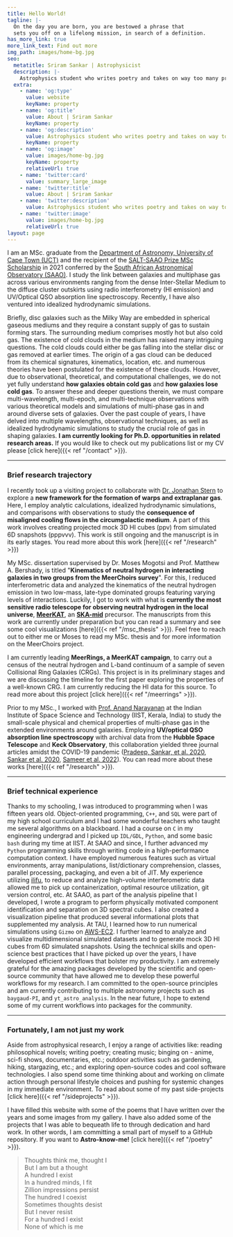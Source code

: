 ```yaml
---
title: Hello World!
tagline: |- 
  On the day you are born, you are bestowed a phrase that
  sets you off on a lifelong mission, in search of a definition. 
has_more_link: true
more_link_text: Find out more
img_path: images/home-bg.jpg
seo:
  metatitle: Sriram Sankar | Astrophysicist
  description: |-
    Astrophysics student who writes poetry and takes on way too many projects. 
  extra:
    - name: 'og:type'
      value: website
      keyName: property
    - name: 'og:title'
      value: About | Sriram Sankar
      keyName: property
    - name: 'og:description'
      value: Astrophysics student who writes poetry and takes on way too many projects. 
      keyName: property
    - name: 'og:image'
      value: images/home-bg.jpg
      keyName: property
      relativeUrl: true
    - name: 'twitter:card'
      value: summary_large_image
    - name: 'twitter:title'
      value: About | Sriram Sankar
    - name: 'twitter:description'
      value: Astrophysics student who writes poetry and takes on way too many projects. 
    - name: 'twitter:image'
      value: images/home-bg.jpg
      relativeUrl: true
layout: page
---
```


I am an MSc. graduate from the [Department of Astronomy, University of Cape Town (UCT)](https://science.uct.ac.za/department-astronomy) and the recipient of the [SALT-SAAO Prize MSc Scholarship](https://www.saao.ac.za/salt-saao-prize-scholarship/) in 2021 conferred by the [South African Astronomical Observatory (SAAO)](https://www.saao.ac.za/). I study the link between galaxies and multiphase gas across various environments ranging from the dense Inter-Stellar Medium to the diffuse cluster outskirts using radio interferometry (HI emission) and UV/Optical QSO absorption line spectroscopy. Recently, I have also ventured into idealized hydrodynamic simulations.

Briefly, disc galaxies such as the Milky Way are embedded in spherical gaseous mediums and they require a constant supply of gas to sustain forming stars. The surrounding medium comprises mostly hot but also cold gas. The existence of cold clouds in the medium has raised many intriguing questions. The cold clouds could either be gas falling into the stellar disc or gas removed at earlier times. The origin of a gas cloud can be deduced from its chemical signatures, kinematics, location, etc. and numerous theories have been postulated for the existence of these clouds. However, due to observational, theoretical, and computational challenges, we do not yet fully understand **how galaxies obtain cold gas** and **how galaxies lose cold gas**. To answer these and deeper questions therein, we must compare multi-wavelength, multi-epoch, and multi-technique observations with various theoretical models and simulations of multi-phase gas in and around diverse sets of galaxies. Over the past couple of years, I have delved into multiple wavelengths, observational techniques, as well as idealized hydrodynamic simulations to study the crucial role of gas in shaping galaxies. **I am currently looking for Ph.D. opportunities in related research areas.** If you would like to check out my publications list or my CV please [click here]({{< ref "/contact" >}}).

---

### Brief research trajectory

I recently took up a visiting project to collaborate with [Dr. Jonathan Stern](https://www.sternjon.sites.tau.ac.il/) to explore a **new framework for the formation of warps and extraplanar gas**. Here, I employ analytic calculations, idealized hydrodynamic simulations, and comparisons with observations to study the **consequence of misaligned cooling flows in the circumgalactic medium**. A part of this work involves creating projected mock 3D HI cubes (ppv) from simulated 6D snapshots (pppvvv). This work is still ongoing and the manuscript is in its early stages. You read more about this work [here]({{< ref "/research" >}})

My MSc. dissertation supervised by Dr. Moses Mogotsi and Prof. Matthew A. Bershady, is titled "**Kinematics of neutral hydrogen in interacting galaxies in two groups from the MeerChoirs survey**". For this, I reduced interferometric data and analyzed the kinematics of the neutral hydrogen emission in two low-mass, late-type dominated groups featuring varying levels of interactions. Luckily, I got to work with what is **currently the most sensitive radio telescope for observing neutral hydrogen in the local universe**, [**MeerKAT**](https://en.wikipedia.org/wiki/MeerKAT), an [**SKA-mid**](https://www.skao.int/en/explore/telescopes/ska-mid) precursor. The manuscripts from this work are currently under preparation but you can read a summary and see some cool visualizations [here]({{< ref "/msc_thesis" >}}). Feel free to reach out to either me or Moses to read my MSc. thesis and for more information on the MeerChoirs project.

I am currently leading **MeerRings, a MeerKAT campaign**, to carry out a census of the neutral hydrogen and L-band continuum of a sample of seven Collisional Ring Galaxies (CRGs). This project is in its preliminary stages and we are discussing the timeline for the first paper exploring the properties of a well-known CRG. I am currently reducing the HI data for this source. To read more about this project [click here]({{< ref "/meerrings" >}}).

Prior to my MSc., I worked with [Prof. Anand Narayanan](https://www.iist.ac.in/ess/anand) at the Indian Institute of Space Science and Technology (IIST, Kerala, India) to study the small-scale physical and chemical properties of multi-phase gas in the extended environments around galaxies. Employing **UV/optical QSO absorption line spectroscopy** with archival data from the **Hubble Space Telescope** and **Keck Observatory**, this collaboration yielded three journal articles amidst the COVID-19 pandemic ([Pradeep, Sankar, et al. 2020](https://ui.adsabs.harvard.edu/abs/2020MNRAS.493..250P/abstract), [Sankar et al. 2020](https://ui.adsabs.harvard.edu/abs/2020MNRAS.498.4864S/abstract), [Sameer et al. 2022](https://ui.adsabs.harvard.edu/abs/2022MNRAS.510.5796S/abstract)). You can read more about these works [here]({{< ref "/research" >}}).

---

### Brief technical experience

Thanks to my schooling, I was introduced to programming when I was fifteen years old. Object-oriented programming, `C++`, and `SQL` were part of my high school curriculum and I had some wonderful teachers who taught me several algorithms on a blackboard. I had a course on `C` in my engineering undergrad and I picked up `IDL/GDL`, `Python`, and some basic `bash` during my time at IIST. At SAAO and since, I further advanced my `Python` programming skills through writing code in a high-performance computation context. I have employed numerous features such as virtual environments, array manipulations, list/dictionary comprehension, classes, parallel processing, packaging, and even a bit of JIT. My experience utilizing [ilifu](https://www.ilifu.ac.za/), to reduce and analyze high-volume interferometric data allowed me to pick up containerization, optimal resource utilization, git version control, etc. At SAAO, as part of the analysis pipeline that I developed, I wrote a program to perform physically motivated component identification and separation on 3D spectral cubes. I also created a visualization pipeline that produced several informational plots that supplemented my analysis. At TAU, I learned how to run numerical simulations using `Gizmo` on [AWS-EC2](https://docs.aws.amazon.com/AWSEC2/latest/UserGuide/concepts.html). I further learned to analyze and visualize multidimensional simulated datasets and to generate mock 3D HI cubes from 6D simulated snapshots. Using the technical skills and open-science best practices that I have picked up over the years, I have developed efficient workflows that bolster my productivity. I am extremely grateful for the amazing packages developed by the scientific and open-source community that have allowed me to develop these powerful workflows for my research. I am committed to the open-source principles and am currently contributing to multiple astronomy projects such as `baygaud-PI`, and `yt_astro_analysis`. In the near future, I hope to extend some of my current workflows into packages for the community. 

---

### Fortunately, I am not just my work

Aside from astrophysical research, I enjoy a range of activities like: reading philosophical novels; writing poetry; creating music; binging on - anime, sci-fi shows, documentaries, etc.; outdoor activities such as gardening, hiking, stargazing, etc.; and exploring open-source codes and cool software technologies. I also spend some time thinking about and working on climate action through personal lifestyle choices and pushing for systemic changes in my immediate environment. To read about some of my past side-projects [click here]({{< ref "/sideprojects" >}}).

I have filled this website with some of the poems that I have written over the years and some images from my gallery. I have also added some of the projects that I was able to bequeath life to through dedication and hard work. In other words, I am committing a small part of myself to a GitHub repository. If you want to **Astro-know-me!** [click here]({{< ref "/poetry" >}}).

> Thoughts think me, thought I   
But I am but a thought  
A hundred I exist  
In a hundred minds, I fit  
Zillion impressions persist  
The hundred I coexist  
Sometimes thoughts desist  
But I never resist  
For a hundred I exist  
None of which is me   

<!---
I started with a Stackbit v1 theme but heavily modified it for my purpose (stackbit v2 platform is looking great, I highly recommend it).
--->
